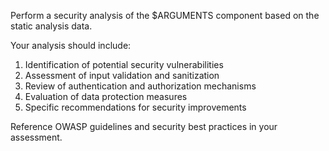Perform a security analysis of the $ARGUMENTS component based on the static analysis data.

Your analysis should include:
1. Identification of potential security vulnerabilities
2. Assessment of input validation and sanitization
3. Review of authentication and authorization mechanisms
4. Evaluation of data protection measures
5. Specific recommendations for security improvements

Reference OWASP guidelines and security best practices in your assessment.
